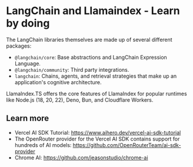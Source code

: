 # LangChain and Llamaindex - Learn by doing

The LangChain libraries themselves are made up of several different packages:
- `@langchain/core`: Base abstractions and LangChain Expression Language.
- `@langchain/community`: Third party integrations.
- `langchain`: Chains, agents, and retrieval strategies that make up an application's cognitive architecture.

LlamaIndex.TS offers the core features of LlamaIndex for popular runtimes like Node.js (18, 20, 22), Deno, Bun, and Cloudflare Workers.

## Learn more
- Vercel AI SDK Tutorial: https://www.aihero.dev/vercel-ai-sdk-tutorial
- The OpenRouter provider for the Vercel AI SDK contains support for hundreds of AI models: https://github.com/OpenRouterTeam/ai-sdk-provider
- Chrome AI: https://github.com/jeasonstudio/chrome-ai
